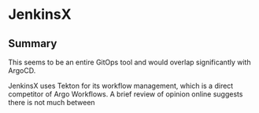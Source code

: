 # JenkinsX

## Summary

This seems to be an entire GitOps tool and would overlap significantly with ArgoCD.

JenkinsX uses Tekton for its workflow management, which is a direct competitor of Argo Workflows. A brief review of opinion online suggests there is not much between
